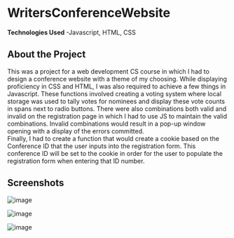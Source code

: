 # WritersConferenceWebsite

**Technologies Used**
-Javascript, HTML, CSS

## About the Project
This was a project for a web development CS course in which I had to design a conference website with a theme of my choosing.  While displaying proficiency in
CSS and HTML, I was also required to achieve a few things in Javascript.  These functions involved creating a voting system where local storage was used to tally
votes for nominees and display these vote counts in spans next to radio buttons.  There were also combinations both valid and invalid on the registration page in
which I had to use JS to maintain the valid combinations.  Invalid combinations would result in a pop-up window opening with a display of the errors committed.  
Finally, I had to create a function that would create a cookie based on the Conference ID that the user inputs into the registration form.  This conference ID 
will be set to the cookie in order for the user to populate the registration form when entering that ID number.

## Screenshots
![image](https://user-images.githubusercontent.com/35150986/113470298-cb3c1780-9411-11eb-852a-d5bffb169569.png)

![image](https://user-images.githubusercontent.com/35150986/113470312-e4dd5f00-9411-11eb-99c6-56591223a8b3.png)

![image](https://user-images.githubusercontent.com/35150986/113470329-0dfdef80-9412-11eb-9e9e-22a3f4414726.png)


